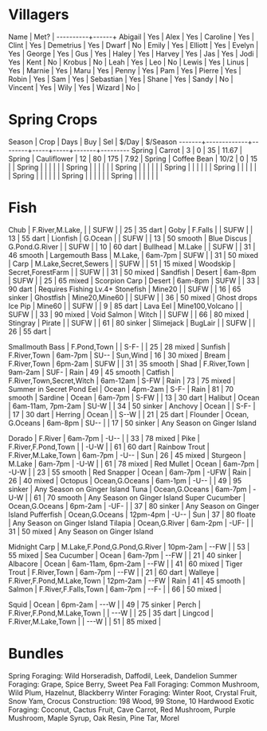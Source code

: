 # Villagers
Name      | Met? |
----------+------+
Abigail	  |  Yes |
Alex	  |  Yes |
Caroline  |  Yes |
Clint	  |  Yes |
Demetrius |  Yes |
Dwarf	  |   No |
Emily	  |  Yes |
Elliott	  |  Yes |
Evelyn	  |  Yes |
George	  |  Yes |
Gus		  |  Yes |
Haley	  |  Yes |
Harvey	  |  Yes |
Jas		  |  Yes |
Jodi	  |  Yes |
Kent	  |   No |
Krobus	  |   No |
Leah	  |  Yes |
Leo		  |   No |
Lewis	  |  Yes |
Linus	  |  Yes |
Marnie	  |  Yes |
Maru	  |  Yes |
Penny	  |  Yes |
Pam		  |  Yes |
Pierre	  |  Yes |
Robin	  |  Yes |
Sam		  |  Yes |
Sebastian |  Yes |
Shane	  |  Yes |
Sandy	  |   No |
Vincent	  |  Yes |
Wily	  |  Yes |
Wizard	  |   No |

# Spring Crops

Season | Crop        |   Days | Buy | Sel | $/Day | $/Season
-------+-------------+--------+-----+-----+-------+---------
Spring | Carrot      |    3   |   0 |  35 | 11.67 | 
Spring | Cauliflower |   12   |  80 | 175 |  7.92 | 
Spring | Coffee Bean |   10/2 |   0 |  15 |       |
Spring |             |        |     |     |       | 
Spring |             |        |     |     |       | 
Spring |             |        |     |     |       | 
Spring |             |        |     |     |       | 
Spring |             |        |     |     |       | 
Spring |             |        |     |     |       | 
Spring |             |        |     |     |       | 
Spring |             |        |     |     |       | 


# Fish
Chub            | F.River,M.Lake,              |                   | SUFW |           | 25  | 35 dart   |
Goby            | F.Falls                      |                   | SUFW |           | 13  | 55 dart   |
Lionfish        | G.Ocean                      |                   | SUFW |           | 13  | 50 smooth |
Blue Discus     | G.Pond.G.River               |                   | SUFW |           | 10  | 60 dart   |
Bullhead        | M.Lake                       |                   | SUFW |           | 31  | 46 smooth |
Largemouth Bass | M.Lake,                      | 6am-7pm           | SUFW |           | 31  | 50 mixed  |
Carp            | M.Lake,Secret,Sewers         |                   | SUFW |           | 51  | 15 mixed  |
Woodskip        | Secret,ForestFarm            |                   | SUFW |           | 31  | 50 mixed  |
Sandfish        | Desert                       | 6am-8pm           | SUFW |           | 25  | 65 mixed  |
Scorpion Carp   | Desert                       | 6am-8pm           | SUFW |           | 33  | 90 dart   | Requires Fishing Lv.4+
Stonefish       | Mine20                       |                   | SUFW |           | 16  | 65 sinker |
Ghostfish       | Mine20,Mine60                |                   | SUFW |           | 36  | 50 mixed  | Ghost drops
Ice Pip         | Mine60                       |                   | SUFW |           |  9  | 85 dart    |
Lava Eel        | Mine100,Volcano              |                   | SUFW |           | 33  | 90 mixed  |
Void Salmon     | Witch                        |                   | SUFW |           | 66  | 80 mixed  |
Stingray        | Pirate                       |                   | SUFW |           | 61  | 80 sinker |
Slimejack       | BugLair                      |                   | SUFW |           | 26  | 55 dart   |
											   
Smallmouth Bass | F.Pond,Town                  |                   | S-F- |           | 25  | 28 mixed  |
Sunfish         | F.River,Town                 | 6am-7pm           | SU-- | Sun,Wind  | 16  | 30 mixed  |
Bream           | F.River,Town                 | 6pm-2am           | SUFW |           | 31  | 35 smooth |
Shad            | F.River,Town                 | 9am-2am           | SUF- | Rain      | 49  | 45 smooth |
Catfish         | F.River,Town,Secret,Witch    | 6am-12am          | S-FW | Rain      | 73  | 75 mixed  | Summer in Secret Pond
Eel             | Ocean                        | 4pm-2am           | S-F- | Rain      | 81  | 70 smooth |
Sardine         | Ocean                        | 6am-7pm           | S-FW |           | 13  | 30 dart   |
Halibut         | Ocean                        | 6am-11am, 7pm-2am | SU-W |           | 34  | 50 sinker |
Anchovy         | Ocean                        |                   | S-F- |           | 17  | 30 dart   |
Herring         | Ocean                        |                   | S--W |           | 21  | 25 dart   |
Flounder        | Ocean, G.Oceans              | 6am-8pm           | SU-- |           | 17  | 50 sinker | Any Season on Ginger Island

Dorado          | F.River                      | 6am-7pm           | -U-- |           | 33  | 78 mixed  |
Pike            | F.River,F.Pond,Town          |                   | -U-W |           | 61  | 60 dart   |
Rainbow Trout   | F.River,M.Lake,Town          | 6am-7pm           | -U-- | Sun       | 26  | 45 mixed  |
Sturgeon        | M.Lake                       | 6am-7pm           | -U-W |           | 61  | 78 mixed  |
Red Mullet      | Ocean                        | 6am-7pm           | -U-W |           | 23  | 55 smooth |
Red Snapper     | Ocean                        | 6am-7pm           | -UFW | Rain      | 26  | 40 mixed  |
Octopus         | Ocean,G.Oceans               | 6am-1pm           | -U-- |           | 49  | 95 sinker | Any Season on Ginger Island
Tuna            | Ocean,G.Oceans               | 6am-7pm           | -U-W |           | 61  | 70 smooth | Any Season on Ginger Island
Super Cucumber  | Ocean,G.Oceans               | 6pm-2am           | -UF- |           | 37  | 80 sinker | Any Season on Ginger Island
Pufferfish      | Ocean,G.Oceans               | 12pm-4pm          | -U-- | Sun       | 37  | 80 floate | Any Season on Ginger Island
Tilapia         | Ocean,G.River                | 6am-2pm           | -UF- |           | 31  | 50 mixed  | Any Season on Ginger Island

Midnight Carp   | M.Lake,F.Pond,G.Pond,G.River | 10pm-2am          | --FW |           | 53  | 55 mixed  |
Sea Cucumber    | Ocean                        | 6am-7pm           | --FW |           | 21  | 40 sinker |
Albacore        | Ocean                        | 6am-11am, 6pm-2am | --FW |           | 41  | 60 mixed  |
Tiger Trout     | F.River,Town                 | 6am-7pm           | --FW |           | 21  | 60 dart   |
Walleye         | F.River,F.Pond,M.Lake,Town   | 12pm-2am          | --FW | Rain      | 41  | 45 smooth |
Salmon          | F.River,F.Falls,Town         | 6am-7pm           | --F- |           | 66  | 50 mixed  |

Squid           | Ocean                        | 6pm-2am           | ---W |           | 49  | 75 sinker |
Perch           | F.River,F.Pond,M.Lake,Town   |                   | ---W |           | 25  | 35 dart   |
Lingcod         | F.River,M.Lake,Town          |                   | ---W |           | 51  | 85 mixed  |

# Bundles
Spring Foraging: Wild Horseradish, Daffodil, Leek, Dandelion
Summer Foraging: Grape, Spice Berry, Sweet Pea
Fall Foraging: Common Mushroom, Wild Plum, Hazelnut, Blackberry
Winter Foraging: Winter Root, Crystal Fruit, Snow Yam, Crocus
Construction: 198 Wood, 99 Stone, 10 Hardwood
Exotic Foraging: Coconut, Cactus Fruit, Cave Carrot, Red Mushroom, Purple Mushroom, Maple Syrup, Oak Resin, Pine Tar, Morel
